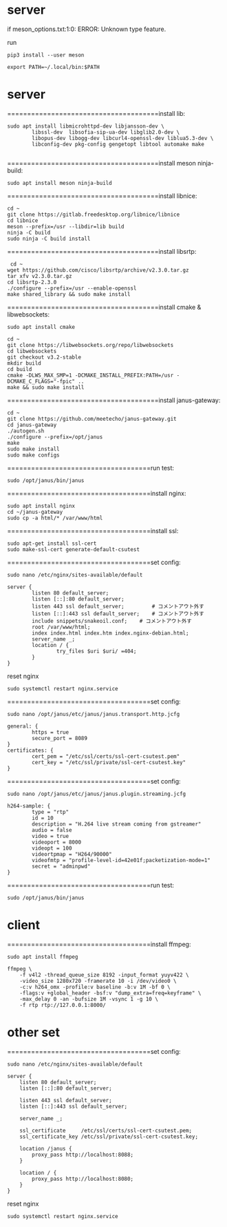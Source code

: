 # server


if 
meson_options.txt:1:0: ERROR: Unknown type feature.

run
```
pip3 install --user meson
```
```
export PATH=~/.local/bin:$PATH
```
# server
======================================install lib:
```
sudo apt install libmicrohttpd-dev libjansson-dev \
        libssl-dev  libsofia-sip-ua-dev libglib2.0-dev \
        libopus-dev libogg-dev libcurl4-openssl-dev liblua5.3-dev \
        libconfig-dev pkg-config gengetopt libtool automake make  
        
```   
======================================install meson ninja-build:
```
sudo apt install meson ninja-build
```
======================================install  libnice:
```
cd ~
git clone https://gitlab.freedesktop.org/libnice/libnice
cd libnice
meson --prefix=/usr --libdir=lib build
ninja -C build
sudo ninja -C build install
```
======================================install  libsrtp:
```
 cd ~
wget https://github.com/cisco/libsrtp/archive/v2.3.0.tar.gz
tar xfv v2.3.0.tar.gz
cd libsrtp-2.3.0
./configure --prefix=/usr --enable-openssl
make shared_library && sudo make install
```
======================================install  cmake & libwebsockets:
```
sudo apt install cmake
```

```
cd ~
git clone https://libwebsockets.org/repo/libwebsockets
cd libwebsockets
git checkout v3.2-stable
mkdir build
cd build
cmake -DLWS_MAX_SMP=1 -DCMAKE_INSTALL_PREFIX:PATH=/usr -DCMAKE_C_FLAGS="-fpic" ..
make && sudo make install
```
======================================install  janus-gateway:
```
cd ~
git clone https://github.com/meetecho/janus-gateway.git
cd janus-gateway
./autogen.sh
./configure --prefix=/opt/janus
make
sudo make install
sudo make configs
```
====================================run test:
```
sudo /opt/janus/bin/janus
```

====================================install nginx:
```
sudo apt install nginx
cd ~/janus-gateway
sudo cp -a html/* /var/www/html
```
====================================install ssl:
```
sudo apt-get install ssl-cert
sudo make-ssl-cert generate-default-csutest
```

====================================set config:
```
sudo nano /etc/nginx/sites-available/default
```

```
server {
        listen 80 default_server;
        listen [::]:80 default_server;
        listen 443 ssl default_server;         # コメントアウト外す
        listen [::]:443 ssl default_server;    # コメントアウト外す
        include snippets/snakeoil.conf;    # コメントアウト外す
        root /var/www/html;
        index index.html index.htm index.nginx-debian.html;
        server_name _;
        location / {
                try_files $uri $uri/ =404;
        }
}
```

reset nginx
```
sudo systemctl restart nginx.service
```

====================================set config:
```
sudo nano /opt/janus/etc/janus/janus.transport.http.jcfg
```

```
general: {
        https = true
        secure_port = 8089
}
certificates: {
        cert_pem = "/etc/ssl/certs/ssl-cert-csutest.pem"
        cert_key = "/etc/ssl/private/ssl-cert-csutest.key"
}
```

====================================set config:
```
sudo nano /opt/janus/etc/janus/janus.plugin.streaming.jcfg
```

```
h264-sample: {
        type = "rtp"
        id = 10
        description = "H.264 live stream coming from gstreamer"
        audio = false
        video = true
        videoport = 8000
        videopt = 100
        videortpmap = "H264/90000"
        videofmtp = "profile-level-id=42e01f;packetization-mode=1"
        secret = "adminpwd"
}
```

====================================run test:
```
sudo /opt/janus/bin/janus
```

# client

====================================install ffmpeg:
```
sudo apt install ffmpeg
```

```
ffmpeg \
    -f v4l2 -thread_queue_size 8192 -input_format yuyv422 \
    -video_size 1280x720 -framerate 10 -i /dev/video0 \
    -c:v h264_omx -profile:v baseline -b:v 1M -bf 0 \
    -flags:v +global_header -bsf:v "dump_extra=freq=keyframe" \
    -max_delay 0 -an -bufsize 1M -vsync 1 -g 10 \
    -f rtp rtp://127.0.0.1:8000/
```


# other set
====================================set config:
```
sudo nano /etc/nginx/sites-available/default
```

```
server {
    listen 80 default_server;
    listen [::]:80 default_server;

    listen 443 ssl default_server;
    listen [::]:443 ssl default_server;

    server_name _;

    ssl_certificate     /etc/ssl/certs/ssl-cert-csutest.pem;
    ssl_certificate_key /etc/ssl/private/ssl-cert-csutest.key;

    location /janus {
        proxy_pass http://localhost:8088;
    }

    location / {
        proxy_pass http://localhost:8080;
    }
}
```

reset nginx
```
sudo systemctl restart nginx.service
```
